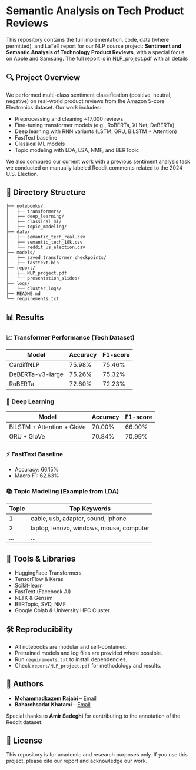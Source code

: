 # Semantic Analysis on Tech Product Reviews


This repository contains the full implementation, code, data (where permitted), and LaTeX report for our NLP course project: **Sentiment and Semantic Analysis of Technology Product Reviews**, with a special focus on Apple and Samsung.
The full report is in NLP_project.pdf with all details
## 🔍 Project Overview

We performed multi-class sentiment classification (positive, neutral, negative) on real-world product reviews from the Amazon 5-core Electronics dataset. Our work includes:

- Preprocessing and cleaning ~17,000 reviews
- Fine-tuning transformer models (e.g., RoBERTa, XLNet, DeBERTa)
- Deep learning with RNN variants (LSTM, GRU, BiLSTM + Attention)
- FastText baseline
- Classical ML models
- Topic modeling with LDA, LSA, NMF, and BERTopic

We also compared our current work with a previous sentiment analysis task we conducted on manually labeled Reddit comments related to the 2024 U.S. Election.

## 📁 Directory Structure

```
├── notebooks/
│   ├── transformers/
│   ├── deep_learning/
│   ├── classical_ml/
│   ├── topic_modeling/
├── data/
│   ├── semantic_tech_real.csv
│   ├── semantic_tech_10k.csv
│   └── reddit_us_election.csv
├── models/
│   ├── saved_transformer_checkpoints/
│   ├── fasttext.bin
├── report/
│   ├── NLP_project.pdf
│   └── presentation_slides/
├── logs/
│   └── cluster_logs/
├── README.md
└── requirements.txt
```

## 📊 Results

### 📈 Transformer Performance (Tech Dataset)

| Model              | Accuracy | F1-score |
|-------------------|----------|----------|
| CardiffNLP        | 75.98%   | 75.46%   |
| DeBERTa-v3-large  | 75.26%   | 75.32%   |
| RoBERTa           | 72.60%   | 72.23%   |

### 🔁 Deep Learning

| Model                        | Accuracy | F1-score |
|-----------------------------|----------|----------|
| BiLSTM + Attention + GloVe  | 70.00%   | 66.00%   |
| GRU + GloVe                 | 70.84%   | 70.99%   |

### ⚡ FastText Baseline

- Accuracy: 66.15%
- Macro F1: 62.63%

### 📚 Topic Modeling (Example from LDA)

| Topic | Top Keywords |
|-------|--------------|
| 1     | cable, usb, adapter, sound, iphone |
| 2     | laptop, lenovo, windows, mouse, computer |
| ...   | ... |

## 🧠 Tools & Libraries

- HuggingFace Transformers
- TensorFlow & Keras
- Scikit-learn
- FastText (Facebook AI)
- NLTK & Gensim
- BERTopic, SVD, NMF
- Google Colab & University HPC Cluster

## 🛠️ Reproducibility

- All notebooks are modular and self-contained.
- Pretrained models and log files are provided where possible.
- Run `requirements.txt` to install dependencies.
- Check `report/NLP_project.pdf` for methodology and results.

## 👥 Authors

- **Mohammadkazem Rajabi** – [Email](mailto:Mohammadkazem.rajabi@unipd.studenti.it)
- **Baharehsadat Khatami** – [Email](mailto:Baharehsadat.khatami@unipd.studenti.it)

Special thanks to **Amir Sadeghi** for contributing to the annotation of the Reddit dataset.

## 📄 License

This repository is for academic and research purposes only. If you use this project, please cite our report and acknowledge our work.
